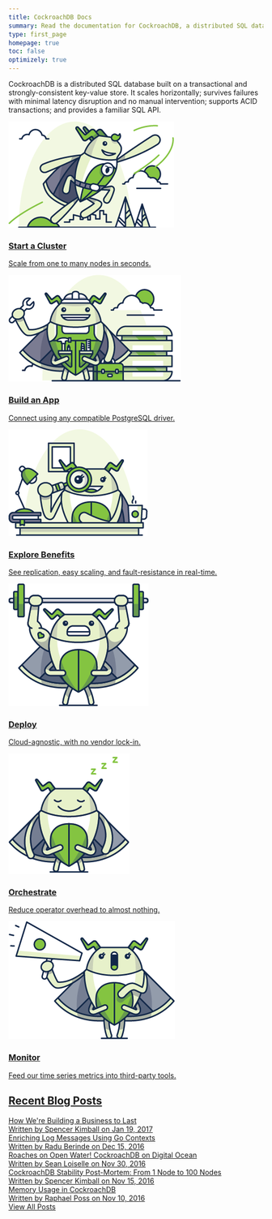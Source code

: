 ```yaml
---
title: CockroachDB Docs
summary: Read the documentation for CockroachDB, a distributed SQL database built on a transactional and strongly-consistent key-value store.
type: first_page
homepage: true
toc: false
optimizely: true
---
```


CockroachDB is a distributed SQL database built on a transactional and strongly-consistent key-value store. It scales horizontally; survives failures with minimal latency disruption and no manual intervention; supports ACID transactions; and provides a familiar SQL API.

<div class="row">
    <div class="col-md-4">
        <div class="roach">
            <a href="start-a-local-cluster.html">
                <img src="images/SCENE_superhero_profile_craig.png" alt="Quickstart CockroachDB"/>
                <h3>Start a Cluster</h3>
                <p>Scale from one to many nodes in seconds.</p>
            </a>
        </div>
    </div>
    <div class="col-md-4">
        <div class="roach">
            <a href="build-a-test-app.html">
                <img src="images/builder_craig.png" alt="Build a Test App"/>
                <h3>Build an App</h3>
                <p>Connect using any compatible PostgreSQL driver.</p>
            </a>
        </div>
    </div>
    <div class="col-md-4">
        <div class="roach">
            <a href="demo-data-replication.html">
                <img src="images/scientist_catrina.png" alt="Examine Core Benefits"/>
                <h3>Explore Benefits</h3>
                <p>See replication, easy scaling, and fault-resistance in real-time.</p>
            </a>
        </div>
    </div>
</div>

<div class="row">
    <div class="col-md-4">
        <div class="roach">
            <a href="cloud-deployment.html">
                <img src="images/craig_crossfit.png" alt="Deploy CockroachDB in the Cloud"/>
                <h3>Deploy</h3>
                <p>Cloud-agnostic, with no vendor lock-in.</p>
            </a>
        </div>
    </div>
    <div class="col-md-4">
        <div class="roach">
            <a href="orchestration.html">
                <img src="images/sleeping_craig.png" alt="Orchestrate CockroachDB"/>
                <h3>Orchestrate</h3>
                <p>Reduce operator overhead to almost nothing.</p>
            </a>
        </div>
    </div>
    <div class="col-md-4">
        <div class="roach">
            <a href="monitor-cockroachdb-with-prometheus.html">
                <img src="images/announcement_catrina.png" alt="Monitor with Third-Party Tools"/>
                <h3>Monitor</h3>
                <p>Feed our time series metrics into third-party tools.</p>
            </a>
        </div>
    </div>
</div>

## [Recent Blog Posts](https://www.cockroachlabs.com/blog/)

<div class="row">
    <div class="col-xs-12">
        <a href="https://www.cockroachlabs.com/blog/how-were-building-a-business-to-last/">
        <div class="blog-post">
            <div class="blog-title">How We're Building a Business to Last</div>
            <div class="blog-meta">Written by <span class="meta-emphasis">Spencer Kimball</span> on <span class="meta-emphasis">Jan 19, 2017</span></div>
        </div>
        </a>  
    </div>
</div>
<div class="row">
    <div class="col-xs-12">
        <a href="https://www.cockroachlabs.com/blog/enriching-log-messages-using-go-contexts/">
        <div class="blog-post">
            <div class="blog-title">Enriching Log Messages Using Go Contexts</div>
            <div class="blog-meta">Written by <span class="meta-emphasis">Radu Berinde</span> on <span class="meta-emphasis">Dec 15, 2016</span></div>
        </div>
        </a>  
    </div>
</div>
<div class="row">
    <div class="col-xs-12">
        <a href="https://www.cockroachlabs.com/blog/roaches-on-open-water-cockroachdb-on-digitalocean/">
        <div class="blog-post">
            <div class="blog-title">Roaches on Open Water! CockroachDB on Digital Ocean</div>
            <div class="blog-meta">Written by <span class="meta-emphasis">Sean Loiselle</span> on <span class="meta-emphasis">Nov 30, 2016</span></div>
        </div>
        </a>  
    </div>
</div>
<div class="row">
    <div class="col-xs-12">
        <a href="https://www.cockroachlabs.com/blog/cockroachdb-stability-from-1-node-to-100-nodes/">
        <div class="blog-post">
            <div class="blog-title">CockroachDB Stability Post-Mortem: From 1 Node to 100 Nodes</div>
            <div class="blog-meta">Written by <span class="meta-emphasis">Spencer Kimball</span> on <span class="meta-emphasis">Nov 15, 2016</span></div>
        </div>
        </a>  
    </div>
</div>
<div class="row">
    <div class="col-xs-12">
        <a href="https://www.cockroachlabs.com/blog/memory-usage-cockroachdb/">
        <div class="blog-post last-entry">
            <div class="blog-title">Memory Usage in CockroachDB</div>
            <div class="blog-meta">Written by <span class="meta-emphasis">Raphael Poss</span> on <span class="meta-emphasis">Nov 10, 2016</span></div>
        </div>
        </a>  
    </div>
</div>
<div class="row">
    <div class="col-xs-12">
        <div class="view-blog"><a href="https://www.cockroachlabs.com/blog">View All Posts</a></div>
    </div>
</div>